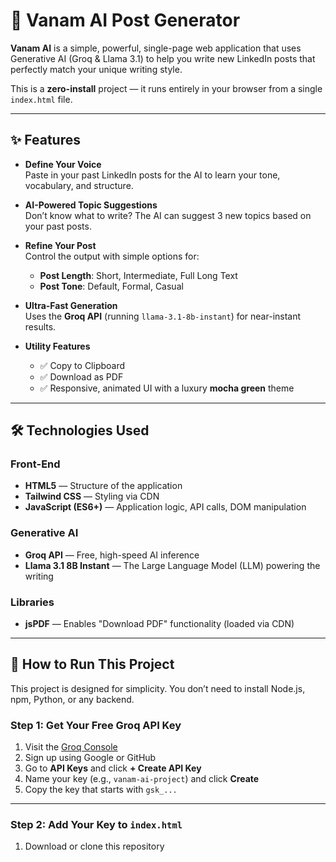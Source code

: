 # 🌿 Vanam AI Post Generator

**Vanam AI** is a simple, powerful, single-page web application that uses Generative AI (Groq & Llama 3.1) to help you write new LinkedIn posts that perfectly match your unique writing style.

This is a **zero-install** project — it runs entirely in your browser from a single `index.html` file.

---

## ✨ Features

- **Define Your Voice**  
  Paste in your past LinkedIn posts for the AI to learn your tone, vocabulary, and structure.

- **AI-Powered Topic Suggestions**  
  Don’t know what to write? The AI can suggest 3 new topics based on your past posts.

- **Refine Your Post**  
  Control the output with simple options for:
  - **Post Length**: Short, Intermediate, Full Long Text  
  - **Post Tone**: Default, Formal, Casual

- **Ultra-Fast Generation**  
  Uses the **Groq API** (running `llama-3.1-8b-instant`) for near-instant results.

- **Utility Features**
  - ✅ Copy to Clipboard  
  - ✅ Download as PDF  
  - ✅ Responsive, animated UI with a luxury **mocha green** theme

---

## 🛠 Technologies Used

### Front-End
- **HTML5** — Structure of the application  
- **Tailwind CSS** — Styling via CDN  
- **JavaScript (ES6+)** — Application logic, API calls, DOM manipulation

### Generative AI
- **Groq API** — Free, high-speed AI inference  
- **Llama 3.1 8B Instant** — The Large Language Model (LLM) powering the writing

### Libraries
- **jsPDF** — Enables "Download PDF" functionality (loaded via CDN)

---

## 🚀 How to Run This Project

This project is designed for simplicity. You don’t need to install Node.js, npm, Python, or any backend.

### Step 1: Get Your Free Groq API Key
1. Visit the [Groq Console](https://console.groq.com/keys)
2. Sign up using Google or GitHub
3. Go to **API Keys** and click **+ Create API Key**
4. Name your key (e.g., `vanam-ai-project`) and click **Create**
5. Copy the key that starts with `gsk_...`

---

### Step 2: Add Your Key to `index.html`
1. Download or clone this repository
